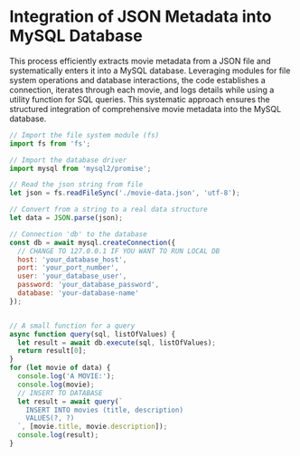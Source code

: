 # Integration of JSON Metadata into MySQL Database

This process efficiently extracts movie metadata from a JSON file and systematically enters it into a MySQL database. Leveraging modules for file system operations and database interactions, the code establishes a connection, iterates through each movie, and logs details while using a utility function for SQL queries. This systematic approach ensures the structured integration of comprehensive movie metadata into the MySQL database.

```javascript
// Import the file system module (fs)
import fs from 'fs';

// Import the database driver
import mysql from 'mysql2/promise';

// Read the json string from file
let json = fs.readFileSync('./movie-data.json', 'utf-8');

// Convert from a string to a real data structure
let data = JSON.parse(json);

// Connection 'db' to the database
const db = await mysql.createConnection({
  // CHANGE TO 127.0.0.1 IF YOU WANT TO RUN LOCAL DB
  host: 'your_database_host',
  port: 'your_port_number',
  user: 'your_database_user',
  password: 'your_database_password',
  database: 'your-database-name'
});


// A small function for a query
async function query(sql, listOfValues) {
  let result = await db.execute(sql, listOfValues);
  return result[0];
}
for (let movie of data) {
  console.log('A MOVIE:');
  console.log(movie);
  // INSERT TO DATABASE
  let result = await query(`
    INSERT INTO movies (title, description)
    VALUES(?, ?)
  `, [movie.title, movie.description]);
  console.log(result);
}







